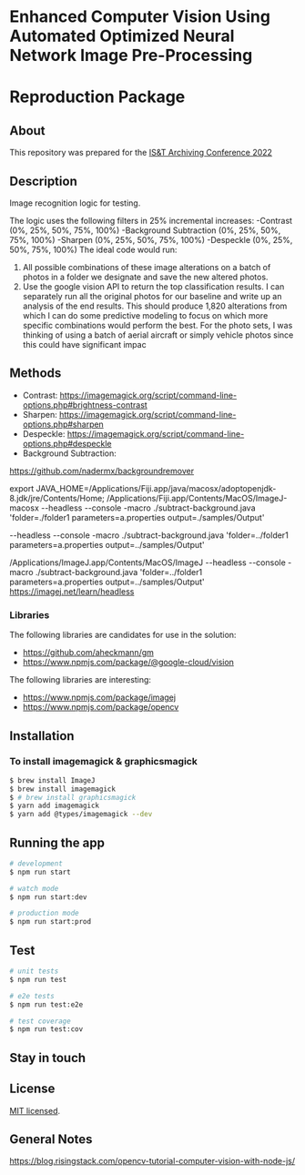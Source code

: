# Enhanced Computer Vision Using Automated Optimized Neural Network Image Pre-Processing 
# Reproduction Package

## About
This repository was prepared for the [IS&T Archiving Conference 2022](https://www.imaging.org/Site/IST/Conferences/Archiving/Archiving_Home)
## Description
Image recognition logic for testing.

The logic uses the following filters in 25% incremental increases:
-Contrast (0%, 25%, 50%, 75%, 100%)
-Background Subtraction (0%, 25%, 50%, 75%, 100%)
-Sharpen (0%, 25%, 50%, 75%, 100%)
-Despeckle (0%, 25%, 50%, 75%, 100%)
The ideal code would run:
1. All possible combinations of these image alterations on a batch of photos in a folder we designate and save the new altered photos.
2. Use the google vision API to return the top classification results.
I can separately run all the original photos for our baseline and write up an analysis of the end results.
This should produce 1,820 alterations from which I can do some predictive modeling to focus on which more specific combinations
would perform the best.
For the photo sets, I was thinking of using a batch of aerial aircraft or simply vehicle photos since this could have significant impac

## Methods

* Contrast: https://imagemagick.org/script/command-line-options.php#brightness-contrast
* Sharpen: https://imagemagick.org/script/command-line-options.php#sharpen
* Despeckle: https://imagemagick.org/script/command-line-options.php#despeckle
* Background Subtraction: 


https://github.com/nadermx/backgroundremover

export JAVA_HOME=/Applications/Fiji.app/java/macosx/adoptopenjdk-8.jdk/jre/Contents/Home; /Applications/Fiji.app/Contents/MacOS/ImageJ-macosx --headless --console -macro ./subtract-background.java 'folder=./folder1 parameters=a.properties output=./samples/Output'

--headless --console -macro ./subtract-background.java 'folder=../folder1 parameters=a.properties output=../samples/Output'

/Applications/ImageJ.app/Contents/MacOS/ImageJ --headless --console -macro ./subtract-background.java 'folder=../folder1 parameters=a.properties output=../samples/Output'
https://imagej.net/learn/headless



### Libraries

The following libraries are candidates for use in the solution:

* https://github.com/aheckmann/gm 
* https://www.npmjs.com/package/@google-cloud/vision

The following libraries are interesting:
* https://www.npmjs.com/package/imagej
* https://www.npmjs.com/package/opencv

## Installation

### To install imagemagick & graphicsmagick

```bash
$ brew install ImageJ
$ brew install imagemagick
$ # brew install graphicsmagick
$ yarn add imagemagick
$ yarn add @types/imagemagick --dev
```

## Running the app

```bash
# development
$ npm run start

# watch mode
$ npm run start:dev

# production mode
$ npm run start:prod
```

## Test

```bash
# unit tests
$ npm run test

# e2e tests
$ npm run test:e2e

# test coverage
$ npm run test:cov
```

## Stay in touch


## License

[MIT licensed](LICENSE).

## General Notes
https://blog.risingstack.com/opencv-tutorial-computer-vision-with-node-js/
